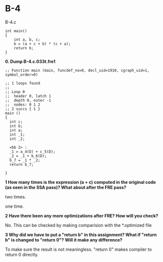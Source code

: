 # B-4
B-4.c
```
int main()
{
    int a, b, c;
    b = (a + c + b) * (c + a);
    return b;
}
```
**0. Dump B-4.c.033t.fre1**
```
;; Function main (main, funcdef_no=0, decl_uid=1910, cgraph_uid=1, symbol_order=0)

;; 1 loops found
;;
;; Loop 0
;;  header 0, latch 1
;;  depth 0, outer -1
;;  nodes: 0 1 2
;; 2 succs { 1 }
main ()
{
  int c;
  int b;
  int a;
  int _1;
  int _2;

  <bb 2> :
  _1 = a_4(D) + c_5(D);
  _2 = _1 + b_6(D);
  b_7 = _1 * _2;
  return b_7;

}
```

**1   How many  times is the expression  (a + c) computed  in the original code (as seen in the SSA pass)? What about after the FRE pass?**

two times.

one time.

**2   Have  there been  any more  optimizations  after FRE?  How will  you check?**

No. This can be checked by making comparision with the *.optimized file

**3   Why did  we have  to put a  "return b" in  this assignment?  What if "return b" is changed to "return 0"? Will it make any difference?**

To make sure the result is not meaningless. "return 0" makes compiler to return 0 directly.

